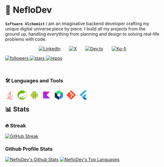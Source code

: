 # 🚀 NefloDev
**`Software Alchemist`**
I am an imaginative backend developer crafting my unique digital universe piece by piece. I build all my projects from the ground up, handling everything from planning and design to solving real-life problems with code.

<p align="center">
  <a href="https://www.linkedin.com/in/alejandro-nebot-flores-b325b7214/"><img width="32px" alt="LinkedIn" title="LinkedIn" src="https://i.imgur.com/yRpa1dQ.png"/></a>
  &#8287;&#8287;&#8287;&#8287;&#8287;
  <a href="https://x.com/NefloDeveloper"><img width="32px" alt="X" title="X" src="https://i.imgur.com/AixJgnm.png"/></a>
  &#8287;&#8287;&#8287;&#8287;&#8287;
  <a href="https://dev.to/neflodev"><img width="32px" alt="Dev.to" title="NefloDev Dev.to" src="https://i.imgur.com/mVm29vK.png"></a>
  &#8287;&#8287;&#8287;&#8287;&#8287;
  <a href="hhttps://ko-fi.com/neflodev"><img width="32px" alt="Ko-fi" title="Buy me a coffee" src="https://i.imgur.com/PpLeD3K.png"/></a>
</p>
<p align="left">
  <a href="https://github.com/NefloDev?tab=followers">
    <img alt="followers" title="Follow me on GitHub" src="https://custom-icon-badges.demolab.com/github/followers/NefloDev?color=8945b0&labelColor=a55dcf&style=for-the-badge&logo=person-add&labelFollow&logoColor=white"/>
  </a>
  <a href="https://github.com/NefloDev?tab=repositories&sort=stargazers">
    <img alt="stars" title="Total stars on GitHub" src="https://custom-icon-badges.demolab.com/github/stars/NefloDev?color=c9c11a&labelColor=f2ea49&style=for-the-badge&logo=star&logoColor=black"/>
  </a>
  <a href="https://github.com/NefloDev?tab=repositories">
    <img alt="repos" title="All GitHub repositories" src="https://custom-icon-badges.demolab.com/badge/-Click%20Here%20For%20All%20My%20Repos-3d1a6e?style=for-the-badge&logoColor=white&logo=repo"/>
  </a>
</p>
<br/>

### 🛠️ Languages and Tools
<img align="left" alt="Java" width="30px" style="padding-right:10px;" src="https://github.com/devicons/devicon/blob/v2.16.0/icons/java/java-plain.svg"/>
<img align="left" alt="Spring" width="30px" style="padding-right:10px;" src="https://github.com/devicons/devicon/blob/v2.16.0/icons/spring/spring-original.svg"/>
<img align="left" alt="Android" width="30px" style="padding-right:10px;" src="https://github.com/devicons/devicon/blob/v2.16.0/icons/android/android-original.svg"/>
<img align="left" alt="Kotlin" width="30px" style="padding-right:10px;" src="https://github.com/devicons/devicon/blob/v2.16.0/icons/kotlin/kotlin-original.svg"/>
<img align="left" alt="JetpackCompose" width="30px" style="padding-right:10px;" src="https://github.com/devicons/devicon/blob/v2.16.0/icons/jetpackcompose/jetpackcompose-original.svg"/>
<img align="left" alt="Git" width="30px" style="padding-right:10px;" src="https://github.com/devicons/devicon/blob/v2.16.0/icons/git/git-original.svg"/>
<img align="left" alt="Flutter" width="30px" style="padding-right:10px;" src="https://github.com/devicons/devicon/blob/v2.16.0/icons/flutter/flutter-original.svg"/>
<br/>

## 📊 Stats
### 🔥 Streak
<a href="https://git.io/streak-stats"><img src="https://streak-stats.demolab.com?user=NefloDev&theme=nightowl&hide_border=true&exclude_days=Sun%2CSat" alt="GitHub Streak" /></a>
### Github Profile Stats
<a href=""><img alt="NefloDev's Github Stats" ref="https://github-readme-stats.vercel.app/api?username=NefloDev&show_icons=true&hide_border=true&hide=contribs,prs&cache_seconds=86400&theme=nightowl"/></a>
<a href="https://github.com/anuraghazra/github-readme-stats"><img src="https://denvercoder1-github-readme-stats.vercel.app/api/top-langs/?username=NefloDev&layout=compact&theme=nightowl&hide_border=true" alt="NefloDev's Top Languages"/></a>
<br/>
